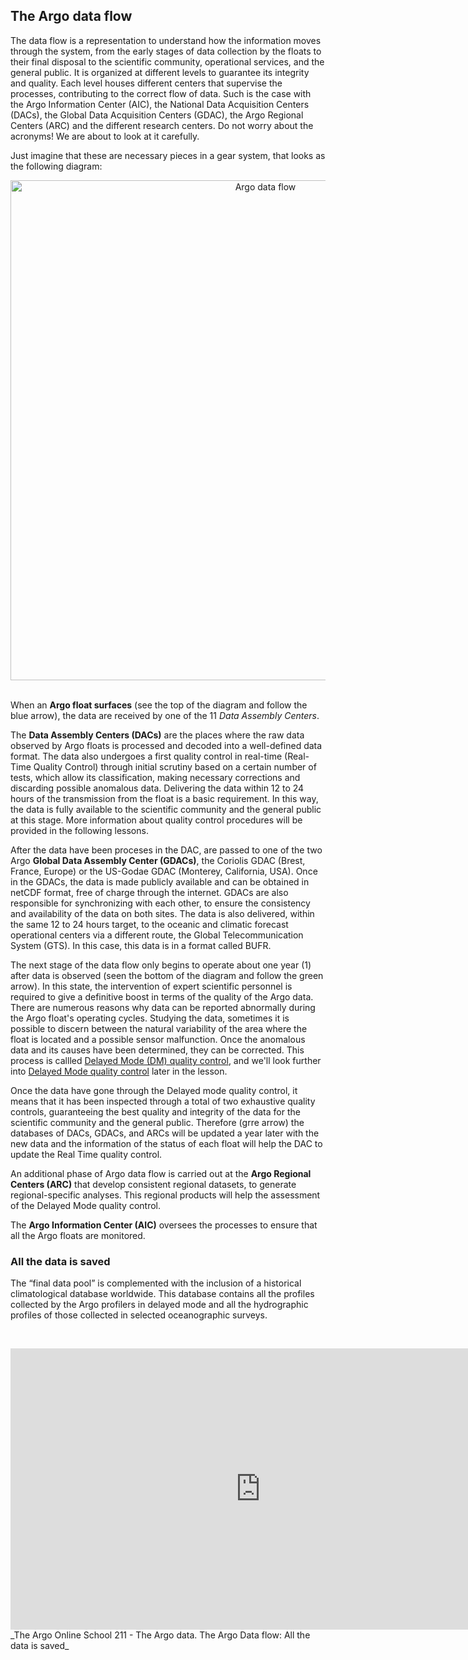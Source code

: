##  The Argo data flow

The data flow is a representation to understand how the information moves through the system, from the early stages of data collection by the floats to their final disposal to the scientific community, operational services, and the general public. It is organized at different levels to guarantee its integrity and quality. Each level houses different centers that supervise the processes, contributing to the correct flow of data. Such is the case with the Argo Information Center (AIC), the National Data Acquisition Centers (DACs), the Global Data Acquisition Centers (GDAC), the Argo Regional Centers (ARC) and the different research centers. Do not worry about the acronyms! We are about to look at it carefully. 

Just imagine that these are necessary pieces in a gear system, that looks as the following diagram:

<center><img src="https://raw.githubusercontent.com/euroargodev/argoonlineschool/master/images/DataFlow.png" alt="Argo data flow" width="800"/></center>&nbsp;&nbsp;

When an **Argo float surfaces** (see the top of the diagram and follow the blue arrow), the data are received by one of the 11 *Data Assembly Centers*. 

The **Data Assembly Centers (DACs)** are the places where the raw data observed by Argo floats is processed and decoded into a well-defined data format. The data also undergoes a first quality control in real-time (Real-Time Quality Control) through initial scrutiny based on a certain number of tests, which allow its classification, making necessary corrections and discarding possible anomalous data.  Delivering the data within 12 to 24 hours of the transmission from the float is a basic requirement. In this way, the data is fully available to the scientific community and the general public at this stage. More information about quality control procedures will be provided in the following lessons.

After the data have been proceses in the DAC, are passed to one of the two Argo **Global Data Assembly Center (GDACs)**, the Coriolis GDAC (Brest, France, Europe) or the US-Godae GDAC (Monterey, California, USA). Once in the GDACs, the data is made publicly available and can be obtained in netCDF format, free of charge through the internet. GDACs are also responsible for synchronizing with each other, to ensure the consistency and availability of the data on both sites. The data is also delivered, within the same 12 to 24 hours target, to the oceanic and climatic forecast operational centers via a different route, the Global Telecommunication System (GTS). In this case, this data is in a format called BUFR.

The next stage of the data flow only begins to operate about one year (1) after data is observed (seen the bottom of the diagram and follow the green arrow).  In this state, the intervention of expert scientific personnel is required to give a definitive boost in terms of the quality of the Argo data. There are numerous reasons why data can be reported abnormally during the Argo float's operating cycles. Studying the data, sometimes it is possible to discern between the natural variability of the area where the float is located and a possible sensor malfunction. Once the anomalous data and its causes have been determined, they can be corrected. This process is callled <u>Delayed Mode (DM) quality control</u>, and we'll look further into [Delayed Mode quality control](https://www.euro-argo.eu/argo-online-school/Lessons/L02_TheArgoData/Chapter14_RealTimeDelayedMode.html) later in the lesson. 

Once the data have gone through the Delayed mode quality control, it means that it has been inspected through a total of two exhaustive quality controls, guaranteeing the best quality and integrity of the data for the scientific community and the general public. Therefore (grre arrow)  the databases of DACs, GDACs, and ARCs will be updated a year later with the new data and the information of the status of each float will help the DAC to update the Real Time quality control.

An additional phase of Argo data flow is carried out at the **Argo Regional Centers (ARC)** that develop consistent regional datasets, to generate regional-specific analyses. This regional products will help the assessment of the Delayed Mode quality control. 


The **Argo Information Center (AIC)** oversees the processes to ensure that all the Argo floats are monitored.


###  All the data is saved

The “final data pool” is complemented with the inclusion of a historical climatological database worldwide. This database contains all the profiles collected by the Argo profilers in delayed mode and all the hydrographic profiles of those collected in selected oceanographic surveys. 


&nbsp;&nbsp;<center>
<iframe width="800" height="450" src="https://www.youtube.com/embed/hDhV80TB_QA?si=yEkEcxpBKwW-2KwA&amp;start=1" title="The Argo Online School 211 - The Argo data.  The Argo Data flow: All the data is saved" frameborder="0" allow="accelerometer; autoplay; clipboard-write; encrypted-media; gyroscope; picture-in-picture; web-share" referrerpolicy="strict-origin-when-cross-origin" allowfullscreen></iframe>
</center>
_The Argo Online School 211 - The Argo data. The Argo Data flow: All the data is saved_
&nbsp;&nbsp;